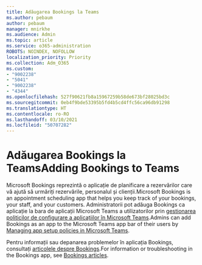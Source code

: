 ```yaml
---
title: Adăugarea Bookings la Teams
ms.author: pebaum
author: pebaum
manager: mnirkhe
ms.audience: Admin
ms.topic: article
ms.service: o365-administration
ROBOTS: NOINDEX, NOFOLLOW
localization_priority: Priority
ms.collection: Adm_O365
ms.custom:
- "9002238"
- "5041"
- "9002238"
- "4344"
ms.openlocfilehash: 527f90621fb8a15967259b58de673bf28025bd3c
ms.sourcegitcommit: 0eb4f9bde53395b5fd4b5cd4ffc56ca96db91298
ms.translationtype: HT
ms.contentlocale: ro-RO
ms.lasthandoff: 03/10/2021
ms.locfileid: "50707282"
---
```

# <a name="adding-bookings-to-teams"></a><span data-ttu-id="76c06-102">Adăugarea Bookings la Teams</span><span class="sxs-lookup"><span data-stu-id="76c06-102">Adding Bookings to Teams</span></span>

<span data-ttu-id="76c06-103">Microsoft Bookings reprezintă o aplicație de planificare a rezervărilor care vă ajută să urmăriți rezervările, personalul și clienții.</span><span class="sxs-lookup"><span data-stu-id="76c06-103">Microsoft Bookings is an appointment scheduling app that helps you keep track of your bookings, your staff, and your customers.</span></span> <span data-ttu-id="76c06-104">Administratorii pot adăuga Bookings ca aplicație la bara de aplicații Microsoft Teams a utilizatorilor prin [gestionarea politicilor de configurare a aplicațiilor în Microsoft Teams](https://docs.microsoft.com/microsoftteams/teams-app-setup-policies).</span><span class="sxs-lookup"><span data-stu-id="76c06-104">Admins can add Bookings as an app to the Microsoft Teams app bar of their users by [Managing app setup policies in Microsoft Teams](https://docs.microsoft.com/microsoftteams/teams-app-setup-policies).</span></span>

<span data-ttu-id="76c06-105">Pentru informații sau depanarea problemelor în aplicația Bookings, consultați [articolele despre Bookings](https://docs.microsoft.com/microsoft-365/bookings/bookings-faq).</span><span class="sxs-lookup"><span data-stu-id="76c06-105">For information or troubleshooting in the Bookings app, see [Bookings articles](https://docs.microsoft.com/microsoft-365/bookings/bookings-faq).</span></span>
